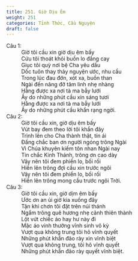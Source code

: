 ```yaml
---
title: 251. Giờ Dịu Êm
weight: 251
categories: Tỉnh Thức, Cầu Nguyện
draft: false
---
```

<dl><dt>Câu 1:</dt><dd data-verse="1">Giờ tôi cầu xin giờ dịu êm bấy <br/>Cứu tôi thoát khỏi buồn lo đắng cay <br/>Giục tôi quỳ nơi bệ Cha yêu dấu <br/>Dốc tuôn thay thảy nguyện ước, nhu cầu <br/>Trong lúc đau đớn, xót xa, buồn than <br/>Ngài đến nâng đỡ tâm linh nhẹ nhàng <br/>Hằng được xa nơi tà ma bẫy lưới <br/>Ấy do những phút cầu xin sáng tươi <br/>Hằng được xa nơi tà ma bẫy lưới <br/>Ấy do những phút cầu khẩn rạng ngời. </dd><dt>Câu 2:</dt><dd data-verse="2">Giờ tôi cầu xin, giờ dịu êm bấy <br/>Vút bay đem theo lời tôi khẩn đây <br/>Trình lên cho Cha thành thật, tín ái <br/>Đấng chắc ban ơn người ngóng trông Ngài <br/>Vì Chúa khuyên kiếm tôn nhan Ngài nay <br/>Tin chắc Kinh Thánh, trông ơn cao dày <br/>Vậy nên tôi đem phiền lo, bối rối <br/>Hiến lên trông đợi cầu xin trước ngôi <br/>Vậy nên tôi đem phiền lo, bối rối <br/>Hiến lên trông mong cầu trước ngôi Trời. </dd><dt>Câu 3:</dt><dd data-verse="3">Giờ tôi cầu xin, giờ dịm êm bấy <br/>Ước ơn an ủi giờ kia xuống đây <br/>Tận khi chơn tôi đặt trên núi thánh <br/>Ngắm trông quê hương nhẹ cảnh thiên thành <br/>Lột vứt chiếc áo hay hư này đi <br/>Mặc áo vinh thưởng vĩnh sinh vô kỳ <br/>Vượt qua không trung tôi hô vĩnh quyết <br/>Những phút khẩn đảo rày xin vĩnh biệt <br/>Vượt qua không trung, tôi hô vĩnh quyết <br/>Những phút khẩn đảo rày quyết vĩnh biệt. </dd></dl>